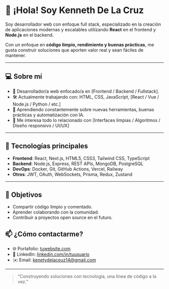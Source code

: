 # 👋 ¡Hola! Soy Kenneth De La Cruz

Soy desarrollador web con enfoque full stack, especializado en la creación de aplicaciones modernas y escalables utilizando **React** en el frontend y **Node.js** en el backend.

Con un enfoque en **código limpio, rendimiento y buenas prácticas**, me gusta construir soluciones que aporten valor real y sean fáciles de mantener.

---
## 💻 Sobre mí

- 🎯 Desarrollador/a web enfocado/a en [Frontend / Backend / Fullstack].
- 🛠️ Actualmente trabajando con: HTML, CSS, JavaScript, [React / Vue / Node.js / Python / etc.]
- 🌱 Aprendiendo constantemente sobre nuevas herramientas, buenas prácticas y automatización con IA.
- 🧠 Me interesa todo lo relacionado con [Interfaces limpias / Algoritmos / Diseño responsivo / UI/UX]

---

## 🧩 Tecnologías principales

- **Frontend**: React, Next.js, HTML5, CSS3, Tailwind CSS, TypeScript
- **Backend**: Node.js, Express, REST APIs, MongoDB, PostgreSQL
- **DevOps**: Docker, Git, GitHub Actions, Vercel, Railway
- **Otros**: JWT, OAuth, WebSockets, Prisma, Redux, Zustand

---

## 🚀 Objetivos

- Compartir código limpio y comentado.
- Aprender colaborando con la comunidad.
- Contribuir a proyectos open source en el futuro.

## 📫 ¿Cómo contactarme?

- 🌐 Portafolio: [tuwebsite.com](https://tuwebsite.com)
- 💼 LinkedIn: [linkedin.com/in/tuusuario](https://linkedin.com/in/tuusuario)
- ✉️ Email: kenetydelaceuz14@gmail.com

---

> “Construyendo soluciones con tecnología, una línea de código a la vez.”
